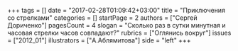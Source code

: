+++
tags = []
date = "2017-02-28T01:09:42+03:00"
title = "Приключения со стрелками"
categories = []
startPage = 2
authors = ["Сергей Дориченко"]
pagesCount = 4
slogan = "Сколько раз в сутки минутная и часовая стрелки часов совпадают?"
rubrics = ["Оглянись вокруг"]
issues = ["2012_01"]
illustrators = ["А.Аблямитова"]
side = "left"
+++

